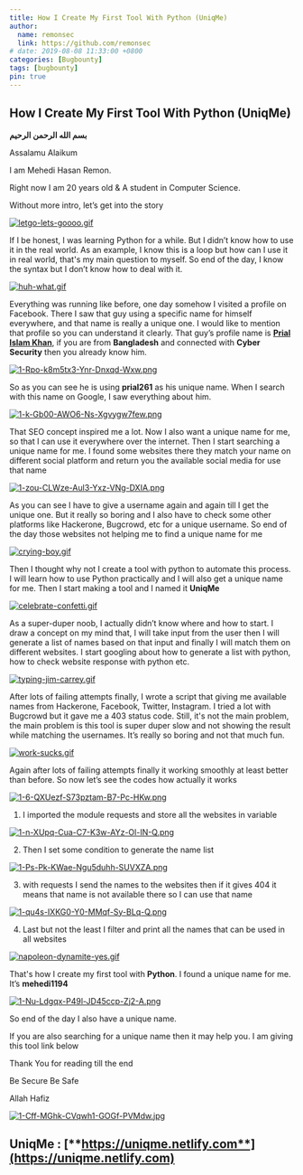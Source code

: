 ```yaml
---
title: How I Create My First Tool With Python (UniqMe)
author:
  name: remonsec
  link: https://github.com/remonsec
# date: 2019-08-08 11:33:00 +0800
categories: [Bugbounty]
tags: [bugbounty]
pin: true
---
```


## How I Create My First Tool With Python (UniqMe)

**بسم الله الرحمن الرحيم**


Assalamu Alaikum

I am Mehedi Hasan Remon.

Right now I am 20 years old & A student in Computer Science.

Without more intro, let’s get into the story

[![letgo-lets-goooo.gif](https://i.postimg.cc/02TzD8tQ/letgo-lets-goooo.gif)](https://postimg.cc/HVtWCC1D)

If I be honest, I was learning Python for a while. But I didn’t know how to use it in the real world. As an example, I know this is a loop but how can I use it in real world, that's my main question to myself. So end of the day, I know the syntax but I don’t know how to deal with it.

[![huh-what.gif](https://i.postimg.cc/2SnVxPJx/huh-what.gif)](https://postimg.cc/v4HYYSG1)

Everything was running like before, one day somehow I visited a profile on Facebook. There I saw that guy using a specific name for himself everywhere, and that name is really a unique one. I would like to mention that profile so you can understand it clearly. That guy’s profile name is [**Prial Islam Khan**](https://www.facebook.com/prial261), if you are from **Bangladesh** and connected with **Cyber Security** then you already know him.

[![1-Rpo-k8m5tx3-Ynr-Dnxqd-Wxw.png](https://i.postimg.cc/rpmzLKsf/1-Rpo-k8m5tx3-Ynr-Dnxqd-Wxw.png)](https://postimg.cc/k207QMxS)

So as you can see he is using **prial261** as his unique name. When I search with this name on Google, I saw everything about him.

[![1-k-Gb00-AWO6-Ns-Xgvygw7few.png](https://i.postimg.cc/c1Qx2QTs/1-k-Gb00-AWO6-Ns-Xgvygw7few.png)](https://postimg.cc/jCSYJnG9)

That SEO concept inspired me a lot. Now I also want a unique name for me, so that I can use it everywhere over the internet. Then I start searching a unique name for me. I found some websites there they match your name on different social platform and return you the available social media for use that name

[![1-zou-CLWze-Aul3-Yxz-VNg-DXIA.png](https://i.postimg.cc/mrv46DHz/1-zou-CLWze-Aul3-Yxz-VNg-DXIA.png)](https://postimg.cc/WDwxdsST)

As you can see I have to give a username again and again till I get the unique one. But it really so boring and I also have to check some other platforms like Hackerone, Bugcrowd, etc for a unique username. So end of the day those websites not helping me to find a unique name for me

[![crying-boy.gif](https://i.postimg.cc/Bvst7mff/crying-boy.gif)](https://postimg.cc/xXx0cyd6)

Then I thought why not I create a tool with python to automate this process. I will learn how to use Python practically and I will also get a unique name for me. Then I start making a tool and I named it **UniqMe**

[![celebrate-confetti.gif](https://i.postimg.cc/8CHc2LTJ/celebrate-confetti.gif)](https://postimg.cc/jWDRNwwt)

As a super-duper noob, I actually didn’t know where and how to start. I draw a concept on my mind that, I will take input from the user then I will generate a list of names based on that input and finally I will match them on different websites. I start googling about how to generate a list with python, how to check website response with python etc.

[![typing-jim-carrey.gif](https://i.postimg.cc/W3Y33jFs/typing-jim-carrey.gif)](https://postimg.cc/nj7ZRyGW)

After lots of failing attempts finally, I wrote a script that giving me available names from Hackerone, Facebook, Twitter, Instagram. I tried a lot with Bugcrowd but it gave me a 403 status code. Still, it's not the main problem, the main problem is this tool is super duper slow and not showing the result while matching the usernames. It’s really so boring and not that much fun.

[![work-sucks.gif](https://i.postimg.cc/VvSN0Tnn/work-sucks.gif)](https://postimg.cc/9wh2vLxQ)

Again after lots of failing attempts finally it working smoothly at least better than before. So now let’s see the codes how actually it works

[![1-6-QXUezf-S73pztam-B7-Pc-HKw.png](https://i.postimg.cc/q7nSqGNq/1-6-QXUezf-S73pztam-B7-Pc-HKw.png)](https://postimg.cc/VSfDHnBP)

 1. I imported the module requests and store all the websites in variable

[![1-n-XUpq-Cua-C7-K3w-AYz-Ol-IN-Q.png](https://i.postimg.cc/Y0ybb4vT/1-n-XUpq-Cua-C7-K3w-AYz-Ol-IN-Q.png)](https://postimg.cc/xNMvd1yP)

2. Then I set some condition to generate the name list

[![1-Ps-Pk-KWae-Ngu5duhh-SUVXZA.png](https://i.postimg.cc/gkZvftQx/1-Ps-Pk-KWae-Ngu5duhh-SUVXZA.png)](https://postimg.cc/JGRDXx18)

3. with requests I send the names to the websites then if it gives 404 it means that name is not available there so I can use that name

[![1-qu4s-IXKG0-Y0-MMqf-Sy-BLq-Q.png](https://i.postimg.cc/YjKmrkZh/1-qu4s-IXKG0-Y0-MMqf-Sy-BLq-Q.png)](https://postimg.cc/n92LT8HJ)

4. Last but not the least I filter and print all the names that can be used in all websites

[![napoleon-dynamite-yes.gif](https://i.postimg.cc/mZqkWLWw/napoleon-dynamite-yes.gif)](https://postimg.cc/BtT4xG6L)

That's how I create my first tool with **Python**. I found a unique name for me. It’s **mehedi1194**

[![1-Nu-Ldgqx-P49l-JD45ccp-Zj2-A.png](https://i.postimg.cc/SsHGMBHp/1-Nu-Ldgqx-P49l-JD45ccp-Zj2-A.png)](https://postimg.cc/cgMYqbsD)

So end of the day I also have a unique name.

If you are also searching for a unique name then it may help you. I am giving this tool link below

Thank You for reading till the end

Be Secure Be Safe

Allah Hafiz

[![1-Cff-MGhk-CVqwh1-GOGf-PVMdw.jpg](https://i.postimg.cc/MpzmVb3X/1-Cff-MGhk-CVqwh1-GOGf-PVMdw.jpg)](https://postimg.cc/2VXWfvDf)

## UniqMe : [**https://uniqme.netlify.com**](https://uniqme.netlify.com)
